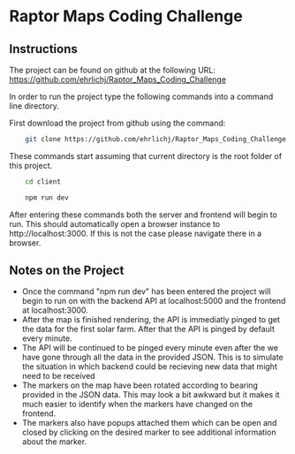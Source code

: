 # Raptor Maps Coding Challenge

## Instructions
The project can be found on github at the following URL: https://github.com/ehrlichj/Raptor_Maps_Coding_Challenge

In order to run the project type the following commands into a command line directory.

First download the project from github using the command:
```bash
    git clone https://github.com/ehrlichj/Raptor_Maps_Coding_Challenge.git
```
These commands start assuming that current directory is the root folder of this project.

```bash
    cd client
```
```bash
    npm run dev
```

After entering these commands both the server and frontend will begin to run. This should automatically open a browser instance to http://localhost:3000. If this is not the case please navigate there in a browser.

## Notes on the Project
 - Once the command "npm run dev" has been entered the project will begin to run on with the backend API at localhost:5000 and the frontend at localhost:3000.
 - After the map is finished rendering, the API is immediatly pinged to get the data for the first solar farm. After that the API is pinged by default every minute. 
 - The API will be continued to be pinged every minute even after the we have gone through all the data in the provided JSON. This is to simulate the situation in which backend could be recieving new data that might need to be received
 - The markers on the map have been rotated according to bearing provided in the JSON data. This may look a bit awkward but it makes it much easier to identify when the markers have changed on the frontend.
 - The markers also have popups attached them which can be open and closed by clicking on the desired marker to see additional information about the marker.
